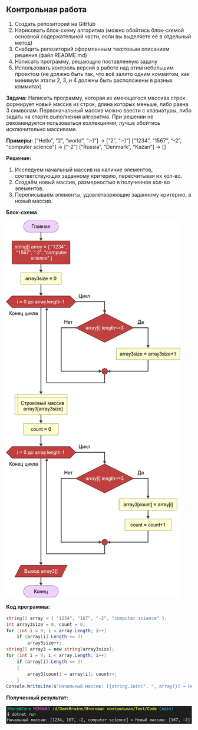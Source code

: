 ## Контрольная работа

1. Создать репозиторий на GitHub
2. Нарисовать блок-схему алгоритма (можно обойтись блок-схемой основной содержательной части, если вы выделяете её в отдельный метод)
3. Снабдить репозиторий оформленным текстовым описанием решения (файл README.md)
4. Написать программу, решающую поставленную задачу
5. Использовать контроль версий в работе над этим небольшим проектом (не должно быть так, что всё залито одним коммитом, как минимум этапы 2, 3, и 4 должны быть расположены в разных коммитах)

**Задача:** Написать программу, которая из имеющегося массива строк формирует новый массив из строк, длина которых меньше, либо равна 3 символам. Первоначальный массив можно ввести с клавиатуры, либо задать на старте выполнения алгоритма. При решении не рекомендуется пользоваться коллекциями, лучше обойтись исключительно массивами.

**Примеры:**
[“Hello”, “2”, “world”, “:-)”] → [“2”, “:-)”]
[“1234”, “1567”, “-2”, “computer science”] → [“-2”]
[“Russia”, “Denmark”, “Kazan”] → []

**Решение:**
1. Исследуем начальный массив на наличие элементов, соответствующих заданному критерию, пересчитывая их кол-во.
2. Создаём новый массив, размерностью в полученное кол-во элементов.
3. Переписываем элементы, удовлетворяющие заданному критерию, в новый массив.

**Блок-схема**

![Блок-схема программы](block-scheme.jpg)

**Код программы:**

```cs
string[] array = { "1234", "167", "-2", "computer science" };
int array3size = 0, count = 0;
for (int i = 0; i < array.Length; i++)
    if (array[i].Length <= 3)
        array3size++;
string[] array3 = new string[array3size];
for (int i = 0; i < array.Length; i++)
    if (array[i].Length <= 3)
    {
        array3[count] = array[i]; count++;
    }
Console.WriteLine($"Начальный массив: [{string.Join(", ", array)}] → Новый массив: [{string.Join(", ", array3)}]");
```
**Полученный результат:**

![Скриншот результатов](Result.jpg)

